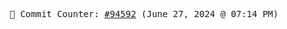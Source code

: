<p align="center">
    <samp>
        📮 Commit Counter: <a href="https://github.com/Javascript-void0/Javascript-void0/commits/main">#94592</a> (June 27, 2024 @ 07:14 PM)
    </samp>
</p>